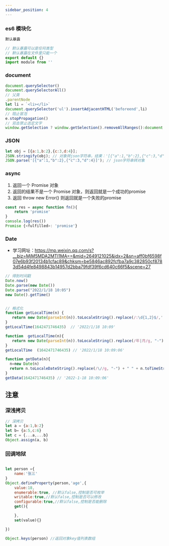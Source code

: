 ```yaml
---
sidebar_position: 4
---
```






### es6 模块化
```javascript
默认暴露

// 默认暴露可以是任何类型
// 默认暴露在文件里只能一个
export default {} 
import module from ''

```

### document
```javascript
document.querySelector()
document.querySelectorAll()
// 父类
.parentNode
let li = `<li></li>`
document.querySelector('ul').insertAdjacentHTML('beforeend',li)
// 阻止冒泡
e.stopPropagation()
// 双击禁止选定文字
window.getSelection ? window.getSelection().removeAllRanges():document.selection.empty()
```

### JSON

```javascript
let obj = [{a:1,b:2},{c:3,d:4}];
JSON.stringify(obj); // 对象转json字符串，结果：'[{"a":1,"b":2},{"c":3,"d":4}]'  
JSON.parse('[{"a":1,"b":2},{"c":3,"d":4}]'); // json字符串转对象 
```

### async
1. 返回一个 Promise 对象
2. 返回的结果不是一个 Promise 对象，则返回就是一个成功的promise
3. 返回 throw new Error() 则返回就是一个失败的promise
   
```javascript
const res = async function fn(){
    return 'promise' 
}
console.log(res())
Promise {<fulfilled>: 'promise'}
```

### Date

- 学习网址：<https://mp.weixin.qq.com/s?__biz=MjM5MDA2MTI1MA==&mid=2649121025&idx=2&sn=aff0bf6598f07e6b93f20134b1cfac89&chksm=be5846ac892fcfba7a9c382850cf8783d54d4fe8498843b14957d2bba79fdf39f6cd640c66f5&scene=27>
   
```javascript
// 得到时间戳
Date.now()
Date.parse(new Date()) 
Date.parse("2022/1/18 10:05") 
new Date().getTime()


// 格式化
function getLocalTime(n) {   
   return new Date(parseInt(n)).toLocaleString().replace(/:\d{1,2}$/,'');   
}   
getLocalTime(1642471746435)  // '2022/1/18 10:09'

function  getLocalTime(n){
   return new Date(parseInt(n)).toLocaleString().replace(/年|月/g, "-").replace(/日/g, " ");
}
getLocalTime  (1642471746435) // '2022/1/18 10:09:06'

function getData(n){
  n=new Date(n)
  return n.toLocaleDateString().replace(/\//g, "-") + " " + n.toTimeString().substr(0, 8)
}
getData(1642471746435) // '2022-1-18 10:09:06'


```






## 注意
### 深浅拷贝 
```javascript
// 深拷贝
let a = {a:1,b:2}
let b= {a:5,c:6}
let c = {...a,...b}
Object.assign(a, b)

```

### 回调地狱
```javascript

```









```javascript
let person ={
    name:'张三'
}
Object.defineProperty(person,'age',{
    value:18,
    enumerable:true, //默认false,控制是否可枚举
    writable:true,//默认false,控制是否可以修改
    configurable:true,//默认false,控制是否能删除
    get(){

    },
    set(value){}

})

Object.keys(person) //返回对象key值列表数组




```
